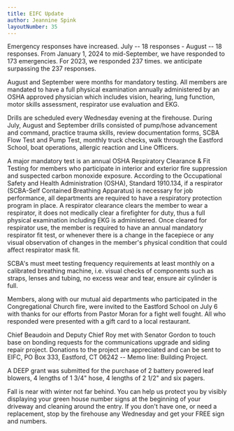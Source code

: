 ```yaml
---
title: EIFC Update
author: Jeannine Spink
layoutNumber: 35
---
```


Emergency responses have increased. July -- 18 responses - August -- 18
responses. From January 1, 2024 to mid-September, we have responded to
173 emergencies. For 2023, we responded 237 times. we anticipate
surpassing the 237 responses.

August and September were months for mandatory testing. All members are
mandated to have a full physical examination annually administered by an
OSHA approved physician which includes vision, hearing, lung function,
motor skills assessment, respirator use evaluation and EKG.

Drills are scheduled every Wednesday evening at the firehouse. During
July, August and September drills consisted of pump/hose advancement and
command, practice trauma skills, review documentation forms, SCBA Flow
Test and Pump Test, monthly truck checks, walk through the Eastford
School, boat operations, allergic reaction and Line Officers.

A major mandatory test is an annual OSHA Respiratory Clearance & Fit
Testing for members who participate in interior and exterior fire
suppression and suspected carbon monoxide exposure. According to the
Occupational Safety and Health Administration (OSHA), Standard 1910.134,
if a respirator (SCBA-Self Contained Breathing Apparatus) is necessary
for job performance, all departments are required to have a respiratory
protection program in place. A respirator clearance clears the member to
wear a respirator, it does not medically clear a firefighter for duty,
thus a full physical examination including EKG is administered. Once
cleared for respirator use, the member is required to have an annual
mandatory respirator fit test, or whenever there is a change in the
facepiece or any visual observation of changes in the member's physical
condition that could affect respirator mask fit.

SCBA's must meet testing frequency requirements at least monthly on a
calibrated breathing machine, i.e. visual checks of components such as
straps, lenses and tubing, no excess wear and tear, ensure air cylinder
is full.

Members, along with our mutual aid departments who participated in the
Congregational Church fire, were invited to the Eastford School on July
6 with thanks for our efforts from Pastor Moran for a fight well fought.
All who responded were presented with a gift card to a local restaurant.

Chief Beaudoin and Deputy Chief Roy met with Senator Gordon to touch
base on bonding requests for the communications upgrade and siding
repair project. Donations to the project are appreciated and can be sent
to EIFC, PO Box 333, Eastford, CT 06242 -- Memo line: Building Project.

A DEEP grant was submitted for the purchase of 2 battery powered leaf
blowers, 4 lengths of 1 3/4" hose, 4 lengths of 2 1/2" and six pagers.

Fall is near with winter not far behind. You can help us protect you by
visibly displaying your green house number signs at the beginning of
your driveway and cleaning around the entry. If you don't have one, or
need a replacement, stop by the firehouse any Wednesday and get your
FREE sign and numbers.

